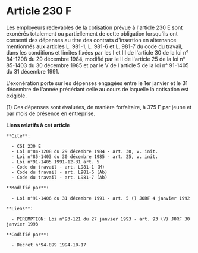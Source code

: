 # Article 230 F

Les employeurs redevables de la cotisation prévue à l'article 230 E sont exonérés totalement ou partiellement de cette
obligation lorsqu'ils ont consenti des dépenses au titre des contrats d'insertion en alternance mentionnés aux articles L.
981-1, L. 981-6 et L. 981-7 du code du travail, dans les conditions et limites fixées par les I et III de l'article 30 de la
loi n° 84-1208 du 29 décembre 1984, modifié par le II de l'article 25 de la loi n° 85-1403 du 30 décembre 1985 et par le V de
l'article 5 de la loi n° 91-1405 du 31 décembre 1991.

L'exonération porte sur les dépenses engagées entre le 1er janvier et le 31 décembre de l'année précédant celle au cours de
laquelle la cotisation est exigible.

(1) Ces dépenses sont évaluées, de manière forfaitaire, à 375 F par jeune et par mois de présence en entreprise.

**Liens relatifs à cet article**

	**Cite**:

	  - CGI 230 E
	  - Loi n°84-1208 du 29 décembre 1984 - art. 30, v. init.
	  - Loi n°85-1403 du 30 décembre 1985 - art. 25, v. init.
	  - Loi n°91-1405 1991-12-31 art. 5
	  - Code du travail - art. L981-1 (M)
	  - Code du travail - art. L981-6 (Ab)
	  - Code du travail - art. L981-7 (Ab)

	**Modifié par**:

	  - Loi n°91-1406 du 31 décembre 1991 - art. 5 () JORF 4 janvier 1992

	**Liens**:

	  - PEREMPTION: Loi n°93-121 du 27 janvier 1993 - art. 93 (V) JORF 30 janvier 1993

	**Codifié par**:

	  - Décret n°94-899 1994-10-17
